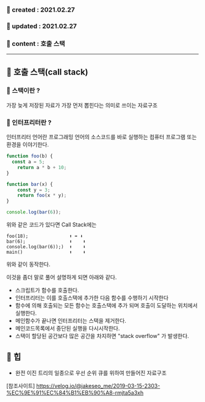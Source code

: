 ### 📅 created : 2021.02.27
### 📅 updated : 2021.02.27
### 📝 content : 호출 스택

---

## 📝 호출 스택(call stack)

### 📜 스택이란 ?

가장 늦게 저장된 자료가 가장 먼저 뽑힌다는 의미로 쓰이는 자료구조

### 📜 인터프리터란 ?

인터프리터 언어란 프로그래밍 언어의 소스코드를 바로 실행하는 컴퓨터 프로그램 또는 환경을 이야기한다.

```js
function foo(b) {
  const a = 5;
	return a * b + 10;
}

function bar(x) {
	const y = 3;
	return foo(x * y);
}

console.log(bar(6));
```

위와 같은 코드가 있다면 Call Stack에는

```
foo(18);               ⬆️ ➡️ ⬇️
bar(6);                ⬆️    ⬇️
console.log(bar(6));)  ⬆️    ⬇️
main()                 ⬆️    ⬇️
```

위와 같이 동작한다.

이것을 좀더 말로 풀어 설명하게 되면 아래와 같다.

- 스크립트가 함수를 호출한다.
- 인터프리터는 이를 호출스택에 추가한 다음 함수를 수행하기 시작한다
- 함수에 의해 호출되는 모든 함수는 호출스택에 추가 되며 호출이 도달하는 위치에서 실행한다.
- 메인함수가 끝나면 인터프리터는 스택을 제거한다.
- 메인코드목록에서 중단된 실행을 다시시작한다.
- 스택이 할당된 공간보다 많은 공간을 차지하면 "stack overflow" 가 발생한다.

## 📝 힙
- 완전 이진 트리의 일종으로 우선 순위 큐를 위하여 만들어진 자료구조

[참조사이트] https://velog.io/@jakeseo_me/2019-03-15-2303-%EC%9E%91%EC%84%B1%EB%90%A8-rmjta5a3xh
